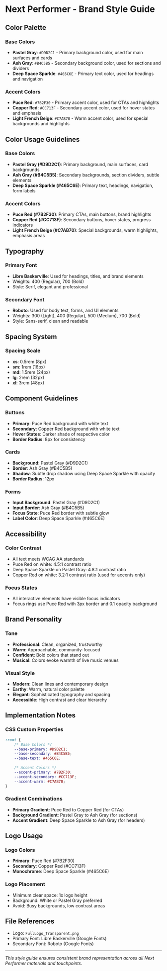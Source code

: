 # Next Performer - Brand Style Guide

## Color Palette

### Base Colors
- **Pastel Gray**: `#D9D2C1` - Primary background color, used for main surfaces and cards
- **Ash Gray**: `#B4C5B5` - Secondary background color, used for sections and dividers
- **Deep Space Sparkle**: `#465C6E` - Primary text color, used for headings and navigation

### Accent Colors
- **Puce Red**: `#7B2F30` - Primary accent color, used for CTAs and highlights
- **Copper Red**: `#CC713F` - Secondary accent color, used for hover states and emphasis
- **Light French Beige**: `#C7AB70` - Warm accent color, used for special backgrounds and highlights

## Color Usage Guidelines

### Base Colors
- **Pastel Gray (#D9D2C1)**: Primary background, main surfaces, card backgrounds
- **Ash Gray (#B4C5B5)**: Secondary backgrounds, section dividers, subtle elements
- **Deep Space Sparkle (#465C6E)**: Primary text, headings, navigation, form labels

### Accent Colors
- **Puce Red (#7B2F30)**: Primary CTAs, main buttons, brand highlights
- **Copper Red (#CC713F)**: Secondary buttons, hover states, progress indicators
- **Light French Beige (#C7AB70)**: Special backgrounds, warm highlights, emphasis areas

## Typography

### Primary Font
- **Libre Baskerville**: Used for headings, titles, and brand elements
- Weights: 400 (Regular), 700 (Bold)
- Style: Serif, elegant and professional

### Secondary Font
- **Roboto**: Used for body text, forms, and UI elements
- Weights: 300 (Light), 400 (Regular), 500 (Medium), 700 (Bold)
- Style: Sans-serif, clean and readable

## Spacing System

### Spacing Scale
- **xs**: 0.5rem (8px)
- **sm**: 1rem (16px)
- **md**: 1.5rem (24px)
- **lg**: 2rem (32px)
- **xl**: 3rem (48px)

## Component Guidelines

### Buttons
- **Primary**: Puce Red background with white text
- **Secondary**: Copper Red background with white text
- **Hover States**: Darker shade of respective color
- **Border Radius**: 8px for consistency

### Cards
- **Background**: Pastel Gray (#D9D2C1)
- **Border**: Ash Gray (#B4C5B5)
- **Shadow**: Subtle drop shadow using Deep Space Sparkle with opacity
- **Border Radius**: 12px

### Forms
- **Input Background**: Pastel Gray (#D9D2C1)
- **Input Border**: Ash Gray (#B4C5B5)
- **Focus State**: Puce Red border with subtle glow
- **Label Color**: Deep Space Sparkle (#465C6E)

## Accessibility

### Color Contrast
- All text meets WCAG AA standards
- Puce Red on white: 4.5:1 contrast ratio
- Deep Space Sparkle on Pastel Gray: 4.8:1 contrast ratio
- Copper Red on white: 3.2:1 contrast ratio (used for accents only)

### Focus States
- All interactive elements have visible focus indicators
- Focus rings use Puce Red with 3px border and 0.1 opacity background

## Brand Personality

### Tone
- **Professional**: Clean, organized, trustworthy
- **Warm**: Approachable, community-focused
- **Confident**: Bold colors that stand out
- **Musical**: Colors evoke warmth of live music venues

### Visual Style
- **Modern**: Clean lines and contemporary design
- **Earthy**: Warm, natural color palette
- **Elegant**: Sophisticated typography and spacing
- **Accessible**: High contrast and clear hierarchy

## Implementation Notes

### CSS Custom Properties
```css
:root {
    /* Base Colors */
    --base-primary: #D9D2C1;
    --base-secondary: #B4C5B5;
    --base-text: #465C6E;
    
    /* Accent Colors */
    --accent-primary: #7B2F30;
    --accent-secondary: #CC713F;
    --accent-warm: #C7AB70;
}
```

### Gradient Combinations
- **Primary Gradient**: Puce Red to Copper Red (for CTAs)
- **Background Gradient**: Pastel Gray to Ash Gray (for sections)
- **Accent Gradient**: Deep Space Sparkle to Ash Gray (for headers)

## Logo Usage

### Logo Colors
- **Primary**: Puce Red (#7B2F30)
- **Secondary**: Copper Red (#CC713F)
- **Monochrome**: Deep Space Sparkle (#465C6E)

### Logo Placement
- Minimum clear space: 1x logo height
- Background: White or Pastel Gray preferred
- Avoid: Busy backgrounds, low contrast areas

## File References
- Logo: `FullLogo_Transparent.png`
- Primary Font: Libre Baskerville (Google Fonts)
- Secondary Font: Roboto (Google Fonts)

---

*This style guide ensures consistent brand representation across all Next Performer materials and touchpoints.*
